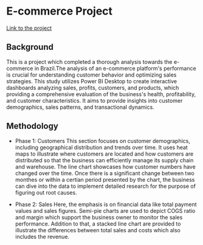 # E-commerce Project

[Link to the project](https://app.powerbi.com/view?r=eyJrIjoiYTUyZGE4OTYtM2Q2Yy00NDFjLThjYTUtNjlkZjcyZmMxZDUyIiwidCI6IjZmMGJiNzJmLTUzNzctNGRkZi05MzZhLWI2YzcyYmYyMWFlMiIsImMiOjF9)

## Background

This is a project which completed a thorough analysis towards the e-commerce in Brazil.The analysis of an e-commerce platform's performance is crucial for understanding customer behavior and optimizing sales strategies. This study utilizes Power BI Desktop to create interactive dashboards analyzing sales, profits, customers, and products, which providing a comprehensive evaluation of the business's health, profitability, and customer characteristics. It aims to provide insights into customer demographics, sales patterns, and transactional dynamics.

## Methodology

- Phase 1: Customers
  This section focuses on customer demographics, including geographical distribution and trends over time. It uses heat maps to illustrate where customers are located and how customers are distributed so that the business can efficiently manage its supply chain and warehouse. The line chart showcases how customer numbers have changed over the time. Once there is a significant change between two monthes or within a certian period presented by the chart, the business can dive into the data to implement detailed research for the purpose of figuring out root causes.

- Phase 2: Sales
   Here, the emphasis is on financial data like total payment values and sales figures. Semi-pie charts are used to depict COGS ratio and margin which support the business owner to monitor the sales performance. Addition to that, a stacked line chart are provided to illustrate the differences between total sales and costs which also includes the revenue.

